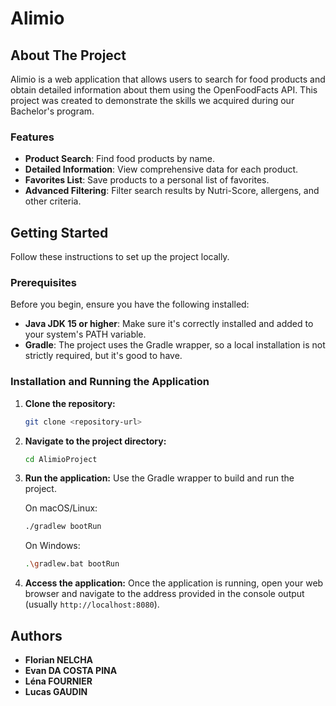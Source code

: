 # Alimio

## About The Project

Alimio is a web application that allows users to search for food products and obtain detailed information about them using the OpenFoodFacts API. This project was created to demonstrate the skills we acquired during our Bachelor's program.

### Features

*   **Product Search**: Find food products by name.
*   **Detailed Information**: View comprehensive data for each product.
*   **Favorites List**: Save products to a personal list of favorites.
*   **Advanced Filtering**: Filter search results by Nutri-Score, allergens, and other criteria.

## Getting Started

Follow these instructions to set up the project locally.

### Prerequisites

Before you begin, ensure you have the following installed:

*   **Java JDK 15 or higher**: Make sure it's correctly installed and added to your system's PATH variable.
*   **Gradle**: The project uses the Gradle wrapper, so a local installation is not strictly required, but it's good to have.

### Installation and Running the Application

1.  **Clone the repository:**
    ```sh
    git clone <repository-url>
    ```
2.  **Navigate to the project directory:**
    ```sh
    cd AlimioProject
    ```
3.  **Run the application:**
    Use the Gradle wrapper to build and run the project.
    
    On macOS/Linux:
    ```sh
    ./gradlew bootRun
    ```
    
    On Windows:
    ```sh
    .\gradlew.bat bootRun
    ```

4.  **Access the application:**
    Once the application is running, open your web browser and navigate to the address provided in the console output (usually `http://localhost:8080`).

## Authors

*   **Florian NELCHA**
*   **Evan DA COSTA PINA**
*   **Léna FOURNIER**
*   **Lucas GAUDIN**
